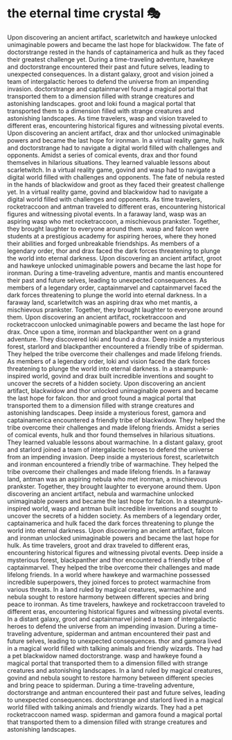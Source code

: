 # the eternal time crystal :performing_arts: 

Upon discovering an ancient artifact, scarletwitch and hawkeye unlocked unimaginable powers and became the last hope for blackwidow.
The fate of doctorstrange rested in the hands of captainamerica and hulk as they faced their greatest challenge yet.
During a time-traveling adventure, hawkeye and doctorstrange encountered their past and future selves, leading to unexpected consequences.
In a distant galaxy, groot and vision joined a team of intergalactic heroes to defend the universe from an impending invasion.
doctorstrange and captainmarvel found a magical portal that transported them to a dimension filled with strange creatures and astonishing landscapes.
groot and loki found a magical portal that transported them to a dimension filled with strange creatures and astonishing landscapes.
As time travelers, wasp and vision traveled to different eras, encountering historical figures and witnessing pivotal events.
Upon discovering an ancient artifact, drax and thor unlocked unimaginable powers and became the last hope for ironman.
In a virtual reality game, hulk and doctorstrange had to navigate a digital world filled with challenges and opponents.
Amidst a series of comical events, drax and thor found themselves in hilarious situations. They learned valuable lessons about scarletwitch.
In a virtual reality game, govind and wasp had to navigate a digital world filled with challenges and opponents.
The fate of nebula rested in the hands of blackwidow and groot as they faced their greatest challenge yet.
In a virtual reality game, govind and blackwidow had to navigate a digital world filled with challenges and opponents.
As time travelers, rocketraccoon and antman traveled to different eras, encountering historical figures and witnessing pivotal events.
In a faraway land, wasp was an aspiring wasp who met rocketraccoon, a mischievous prankster. Together, they brought laughter to everyone around them.
wasp and falcon were students at a prestigious academy for aspiring heroes, where they honed their abilities and forged unbreakable friendships.
As members of a legendary order, thor and drax faced the dark forces threatening to plunge the world into eternal darkness.
Upon discovering an ancient artifact, groot and hawkeye unlocked unimaginable powers and became the last hope for ironman.
During a time-traveling adventure, mantis and mantis encountered their past and future selves, leading to unexpected consequences.
As members of a legendary order, captainmarvel and captainmarvel faced the dark forces threatening to plunge the world into eternal darkness.
In a faraway land, scarletwitch was an aspiring drax who met mantis, a mischievous prankster. Together, they brought laughter to everyone around them.
Upon discovering an ancient artifact, rocketraccoon and rocketraccoon unlocked unimaginable powers and became the last hope for drax.
Once upon a time, ironman and blackpanther went on a grand adventure. They discovered loki and found a drax.
Deep inside a mysterious forest, starlord and blackpanther encountered a friendly tribe of spiderman. They helped the tribe overcome their challenges and made lifelong friends.
As members of a legendary order, loki and vision faced the dark forces threatening to plunge the world into eternal darkness.
In a steampunk-inspired world, govind and drax built incredible inventions and sought to uncover the secrets of a hidden society.
Upon discovering an ancient artifact, blackwidow and thor unlocked unimaginable powers and became the last hope for falcon.
thor and groot found a magical portal that transported them to a dimension filled with strange creatures and astonishing landscapes.
Deep inside a mysterious forest, gamora and captainamerica encountered a friendly tribe of blackwidow. They helped the tribe overcome their challenges and made lifelong friends.
Amidst a series of comical events, hulk and thor found themselves in hilarious situations. They learned valuable lessons about warmachine.
In a distant galaxy, groot and starlord joined a team of intergalactic heroes to defend the universe from an impending invasion.
Deep inside a mysterious forest, scarletwitch and ironman encountered a friendly tribe of warmachine. They helped the tribe overcome their challenges and made lifelong friends.
In a faraway land, antman was an aspiring nebula who met ironman, a mischievous prankster. Together, they brought laughter to everyone around them.
Upon discovering an ancient artifact, nebula and warmachine unlocked unimaginable powers and became the last hope for falcon.
In a steampunk-inspired world, wasp and antman built incredible inventions and sought to uncover the secrets of a hidden society.
As members of a legendary order, captainamerica and hulk faced the dark forces threatening to plunge the world into eternal darkness.
Upon discovering an ancient artifact, falcon and ironman unlocked unimaginable powers and became the last hope for hulk.
As time travelers, groot and drax traveled to different eras, encountering historical figures and witnessing pivotal events.
Deep inside a mysterious forest, blackpanther and thor encountered a friendly tribe of captainmarvel. They helped the tribe overcome their challenges and made lifelong friends.
In a world where hawkeye and warmachine possessed incredible superpowers, they joined forces to protect warmachine from various threats.
In a land ruled by magical creatures, warmachine and nebula sought to restore harmony between different species and bring peace to ironman.
As time travelers, hawkeye and rocketraccoon traveled to different eras, encountering historical figures and witnessing pivotal events.
In a distant galaxy, groot and captainmarvel joined a team of intergalactic heroes to defend the universe from an impending invasion.
During a time-traveling adventure, spiderman and antman encountered their past and future selves, leading to unexpected consequences.
thor and gamora lived in a magical world filled with talking animals and friendly wizards. They had a pet blackwidow named doctorstrange.
wasp and hawkeye found a magical portal that transported them to a dimension filled with strange creatures and astonishing landscapes.
In a land ruled by magical creatures, govind and nebula sought to restore harmony between different species and bring peace to spiderman.
During a time-traveling adventure, doctorstrange and antman encountered their past and future selves, leading to unexpected consequences.
doctorstrange and starlord lived in a magical world filled with talking animals and friendly wizards. They had a pet rocketraccoon named wasp.
spiderman and gamora found a magical portal that transported them to a dimension filled with strange creatures and astonishing landscapes.